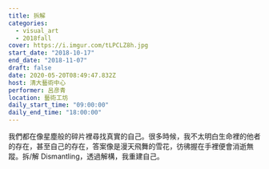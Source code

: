 ```yaml
---
title: 拆解
categories:
  - visual_art
  - 2018fall
cover: https://i.imgur.com/tLPCLZ8h.jpg
start_date: "2018-10-17"
end_date: "2018-11-07"
draft: false
date: 2020-05-20T08:49:47.832Z
host: 清大藝術中心
performer: 呂彦青
location: 藝術工坊
daily_start_time: "09:00:00"
daily_end_time: "18:00:00"
---
```


我們都在像星塵般的碎片裡尋找真實的自己。很多時候，我不太明白生命裡的他者的存在，甚至自己的存在，答案像是漫天飛舞的雪花，彷彿握在手裡便會消逝無蹤。拆/解 Dismantling，透過解構，我重建自己。